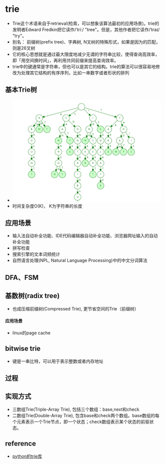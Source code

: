 # trie
* Trie这个术语来自于retrieval(检索，可以想象该算法最初的应用场景)。trie的发明者Edward Fredkin把它读作/ˈtriː/ "tree"。但是，其他作者把它读作/ˈtraɪ/ "try"。
* 别名： 前缀树(prefix tree)、字典树, N叉树的特殊形式，如果是因为的匹配，则是26叉树
* 它的核心思想就是通过最大限度地减少无谓的字符串比较，使得查询高效率，即「用空间换时间」，再利用共同前缀来提高查询效率。
* trie中的键通常是字符串，但也可以是其它的结构。trie的算法可以很容易地修改为处理其它结构的有序序列，比如一串数字或者形状的排列

## 基本Trie树
* ![示例](./assets/20201019210840.png)
* 时间复杂度O(K)， K为字符串的长度

## 应用场景
* 输入法自动补全功能、IDE代码编辑器自动补全功能、浏览器网址输入的自动补全功能
* 拼写检查
* 搜索引擎的文本词频统计
* 自然语言处理(NPL, Natural Language Processing)中的中文分词算法

## DFA、FSM

## 基数树(radix tree)
* 也成压缩前缀树(Compressed Trie), 更节省空间的Trie（前缀树）
#### 应用场景
* linux的page cache

## bitwise trie
* 键是一串比特，可以用于表示整数或者内存地址

## 过程

## 实现方式
* 三数组Trie(Triple-Array Trie), 包括三个数组：base,next和check
* 二数组Trie(Double-Array Trie), 包含base和check两个数组。base数组的每个元素表示一个Trie节点，即一个状态；check数组表示某个状态的前驱状态。


## reference
* [python的trie库](https://github.com/pytries/marisa-trie)